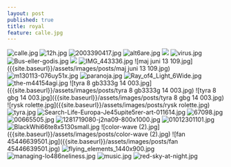 ```yaml
---
layout: post
published: true
title: royal
feature: calle.jpg
---
```

![calle.jpg]({{site.baseurl}}/assets/images/posts/calle.jpg)
![12h.jpg]({{site.baseurl}}/assets/images/posts/12h.jpg)
![2003390417.jpg]({{site.baseurl}}/assets/images/posts/2003390417.jpg)
![alt6are.jpg]({{site.baseurl}}/assets/images/posts/alt6are.jpg)
![]({{site.baseurl}}/assets/images/posts/avh%C3%A5llsamhet.jpg)
![virus.jpg]({{site.baseurl}}/assets/images/posts/virus.jpg)
![Bus-eller-godis.jpg]({{site.baseurl}}/assets/images/posts/Bus-eller-godis.jpg)
![]({{site.baseurl}}/assets/images/posts/avh%C3%A5llsamhet.jpg)
![IMG_443336.jpg]({{site.baseurl}}/assets/images/posts/IMG_443336.jpg)
![maj juni 13 109.jpg]({{site.baseurl}}/assets/images/posts/maj juni 13 109.jpg)
![m130113-076uy51x.jpg]({{site.baseurl}}/assets/images/posts/m130113-076uy51x.jpg)
![paranoja.jpg]({{site.baseurl}}/assets/images/posts/paranoja.jpg)
![Ray_of4_Light_6Wide.jpg]({{site.baseurl}}/assets/images/posts/Ray_of4_Light_6Wide.jpg)
![the-m44154agi.jpg]({{site.baseurl}}/assets/images/posts/the-m44154agi.jpg)
![tyra 8 gb3333g 14 003.jpg]({{site.baseurl}}/assets/images/posts/tyra 8 gb3333g 14 003.jpg)
![tyra 8 gbg 14 003.jpg]({{site.baseurl}}/assets/images/posts/tyra 8 gbg 14 003.jpg)
![rysk rolette.jpg]({{site.baseurl}}/assets/images/posts/rysk rolette.jpg)
![tyra.jpg]({{site.baseurl}}/assets/images/posts/tyra.jpg)
![Search-Life-Europa-Je45upite5rer-art-011614.jpg]({{site.baseurl}}/assets/images/posts/Search-Life-Europa-Je45upite5rer-art-011614.jpg)
![67098.jpg]({{site.baseurl}}/assets/images/posts/67098.jpg)
![00665505.jpg]({{site.baseurl}}/assets/images/posts/00665505.jpg)
![1281719080-j2na09-800x1000.jpg]({{site.baseurl}}/assets/images/posts/1281719080-j2na09-800x1000.jpg)
![01012301101.jpg]({{site.baseurl}}/assets/images/posts/01012301101.jpg)
![BlackWhi66te8x5130small.jpg]({{site.baseurl}}/assets/images/posts/BlackWhi66te8x5130small.jpg)
![color-wave (2).jpg]({{site.baseurl}}/assets/images/posts/color-wave (2).jpg)
![fan 45446639501.jpg]({{site.baseurl}}/assets/images/posts/fan 45446639501.jpg)
![flying_elements_1440x900.jpg]({{site.baseurl}}/assets/images/posts/flying_elements_1440x900.jpg)
![managing-lo486neliness.jpg]({{site.baseurl}}/assets/images/posts/managing-lo486neliness.jpg)
![music.jpg]({{site.baseurl}}/assets/images/posts/music.jpg)
![red-sky-at-night.jpg]({{site.baseurl}}/assets/images/posts/red-sky-at-night.jpg)

